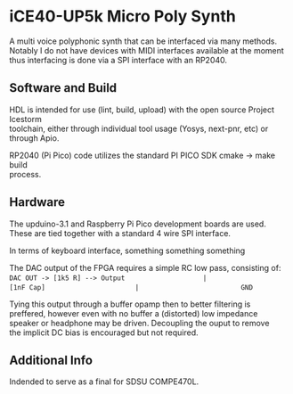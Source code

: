 # iCE40-UP5k Micro Poly Synth
A multi voice polyphonic synth that can be interfaced via many methods.  
Notably I do not have devices with MIDI interfaces available at the moment  
thus interfacing is done via a SPI interface with an RP2040.  

## Software and Build  
HDL is intended for use (lint, build, upload) with the open source Project Icestorm  
toolchain, either through individual tool usage (Yosys, next-pnr, etc) or  
through Apio.  
  
RP2040 (Pi Pico) code utilizes the standard PI PICO SDK cmake -> make build  
process.  
  
## Hardware
The upduino-3.1 and Raspberry Pi Pico development boards are used.  
These are tied together with a standard 4 wire SPI interface.  
  
In terms of keyboard interface, something something something  
  
The DAC output of the FPGA requires a simple RC low pass, consisting of:  
`DAC OUT -> [1k5 R] --> Output`
`                    |        `
`                [1nF Cap]    `
`                    |        `
`                   GND       `
  
Tying this output through a buffer opamp then to better filtering is  
preffered, however even with no buffer a (distorted) low impedance  
speaker or headphone may be driven. Decoupling the ouput to remove  
the implicit DC bias is encouraged but not required.  
  
## Additional Info  
Indended to serve as a final for SDSU COMPE470L.